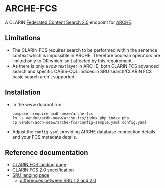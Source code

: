 # ARCHE-FCS

A CLARIN [Federated Content Search 2.0](https://office.clarin.eu/v/CE-2017-1046-FCS-Specification.pdf) endpoint for [ARCHE](https://acdh-oeaw.github.io/arche-docs/).

## Limitations

* The CLARIN FCS requires search to be performed within the sentence context which is impossible in ARCHE. Therefore boolean operators are limited only to OR which isn't affected by this requirement.
* As there is only a *raw text* layer in ARCHE, both CLARIN FCS advanced search and specific OASIS-CQL indices in SRU search/CLARIN FCS basic search aren't supported.

## Installation

* In the www docroot run:
  ```
  composer require acdh-oeaw/arche-fcs
  ln -s vendor/acdh-oeaw/arche-fcs/index.php index.php
  cp vendor/acdh-oeaw/arche-fcs/config-sample.yaml config.yaml
  ```
* Adjust the `config.yaml` providing ARCHE database connection details and your FCS metadata details.

## Reference documentation

* [CLARIN FCS landing page](https://www.clarin.eu/content/federated-content-search-clarin-fcs)
* [CLARIN FCS 2.0 specification](https://office.clarin.eu/v/CE-2017-1046-FCS-Specification.pdf)
* [SRU langing page](http://www.loc.gov/standards/sru/)
    * [differences between SRU 1.2 and 2.0](http://www.loc.gov/standards/sru/differences.html)

